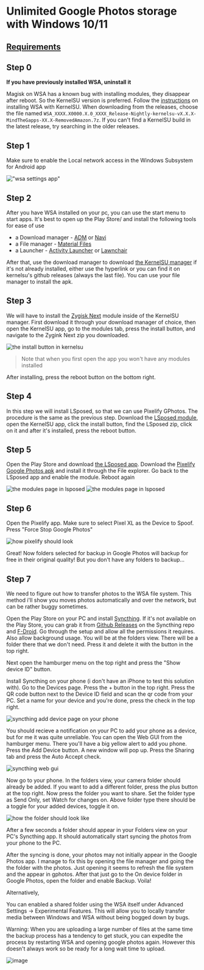 # Unlimited Google Photos storage with Windows 10/11

## [Requirements](https://github.com/MustardChef/WSABuilds?tab=readme-ov-file#requirements)

## Step 0
**If you have previously installed WSA, uninstall it**

Magisk on WSA has a known bug with installing modules, they disappear after reboot. So the KernelSU version is preferred. Follow the [instructions](https://github.com/MustardChef/WSABuilds?tab=readme-ov-file#--installation) on installing WSA with KernelSU. When downloading from the releases, choose the file named `WSA_XXXX.X0000.X.0_XXXX_Release-Nightly-kernelsu-vX.X.X-MindTheGapps-XX.X-RemovedAmazon.7z`. If you can't find a KernelSU build in the latest release, try searching in the older releases.

## Step 1
Make sure to enable the Local network access in the Windows Subsystem for Android app

!["wsa settings app"](enable-lan.jpg "wsa settings app")

## Step 2
After you have WSA installed on your pc, you can use the start menu to start apps. It's best to open up the Play Store/ and install the following tools for ease of use
- a Download manager - [ADM](https://play.google.com/store/apps/details?id=com.dv.adm&hl=en&gl=US) or [Navi](https://github.com/TachibanaGeneralLaboratories/download-navi)
- a File manager - [Material Files](https://github.com/zhanghai/MaterialFiles)
- a Launcher - [Activity Launcher](https://play.google.com/store/apps/details?id=de.szalkowski.activitylauncher&hl=en&gl=US) or [Lawnchair](https://github.com/LawnchairLauncher/lawnchair)

After that, use the download manager to download [the KernelSU manager](https://github.com/tiann/KernelSU/releases/download/v0.7.6/KernelSU_v0.7.6_11458-release.apk) if it's not already installed, either use the hyperlink or you can find it on kernelsu's github releases (always the last file). You can use your file manager to install the apk.

## Step 3
We will have to install the [Zygisk Next](https://github.com/Dr-TSNG/ZygiskNext/releases/download/v4-0.9.1.1/Zygisk-Next-v4-0.9.1.1-189-release.zip) module inside of the KernelSU manager. First download it through your download manager of choice, then open the KernelSU app, go to the modules tab, press the install button, and navigate to the Zygink Next zip you downloaded.

![the install button in kernelsu](kernelsu_modules.jpg "the install button in kernelsu")
>Note that when you first open the app you won't have any modules installed

After installing, press the reboot button on the bottom right.

## Step 4
In this step we will install LSposed, so that we can use Pixelify GPhotos. The procedure is the same as the previous step. Download the [LSposed module](https://github.com/LSPosed/LSPosed/releases/download/v1.9.2/LSPosed-v1.9.2-7024-zygisk-release.zip), open the KernelSU app, click the install button, find the LSposed zip, click on it and after it's installed, press the reboot button.

## Step 5
Open the Play Store and download [the LSposed app](https://play.google.com/store/apps/details?id=org.lsposed.manager&hl=en&gl=US). Download the [Pixelify Google Photos apk](https://github.com/BaltiApps/Pixelify-Google-Photos/releases/download/v4.1/pixelify_gphotos_v4.1.apk) and install it through the File explorer. Go back to the LSposed app and enable the module. Reboot again

![the modules page in lsposed](lsposed-modules.jpg "the modules page in lsposed")
![the modules page in lsposed](lsposed-pixelify.jpg "the modules page in lsposed")

## Step 6
Open the Pixelify app. Make sure to select Pixel XL as the Device to Spoof. Press "Force Stop Google Photos"

![how pixelify should look](pixelify.jpg "how pixelify should look")

Great! Now folders selected for backup in Google Photos will backup for free in their original quality! But you don't have any folders to backup...

## Step 7
We need to figure out how to transfer photos to the WSA file system. This method i'll show you moves photos automatically and over the network, but can be rather buggy sometimes.

Open the Play Store on your PC and install [Syncthing](https://play.google.com/store/apps/details?id=com.nutomic.syncthingandroid&hl=en&gl=US). If it's not available on the Play Store, you can grab it from [Github Releases](https://github.com/syncthing/syncthing-android/releases) on the Syncthing repo and [F-Droid](https://f-droid.org/packages/com.nutomic.syncthingandroid/). Go through the setup and allow all the permissions it requires. Also allow background usage. You will be at the folders view. There will be a folder there that we don't need. Press it and delete it with the button in the top right.

Next open the hamburger menu on the top right and press the "Show device ID" button.

Install Syncthing on your phone (i don't have an iPhone to test this solution with). Go to the Devices page. Press the + button in the top right. Press the QR code button next to the Device ID field and scan the qr code from your PC. Set a name for your device and you're done, press the check in the top right. 

![syncthing add device page on your phone](syncthing.jpg "syncthing add device page on your phone")

You should recieve a notification on your PC to add your phone as a device, but for me it was quite unreliable. You can open the Web GUI from the hamburger menu. There you'll have a big yellow alert to add you phone. Press the Add Device button. A new window will pop up. Press the Sharing tab and press the Auto Accept check.

![syncthing web gui](syncthing-gui.jpg "syncthing web gui")

Now go to your phone. In the folders view, your camera folder should already be added. If you want to add a different folder, press the plus button at the top right. Now press the folder you want to share. Set the folder type as Send Only, set Watch for changes on. Above folder type there should be a toggle for your added devices, toggle it on.

![how the folder should look like](syncthing-folder.jpg "how the folder should look like")

After a few seconds a folder should appear in your Folders view on your PC's Syncthing app. It should automatically start syncing the photos from your phone to the PC.

After the syncing is done, your photos may not initially appear in the Google Photos app. I manage to fix this by opening the file manager and going the the folder with the photos. Just opening it seems to refresh the file system and the appear in gphotos. After that just go to the On device folder in Google Photos, open the folder and enable Backup. Voila!

Alternatively,

You can enabled a shared folder using the WSA itself under Advanced Settings -> Experimental Features. This will allow you to locally transfer media between Windows and WSA without being bogged down by bugs. 

Warning: When you are uploading a large number of files at the same time the backup process has a tendency to get stuck, you can expedite the process by restarting WSA and opening google photos again. However this doesn't always work so be ready for a long wait time to upload.

![image](https://github.com/user-attachments/assets/602ca48c-5444-4c96-91be-88e3eca5bf53)


 
